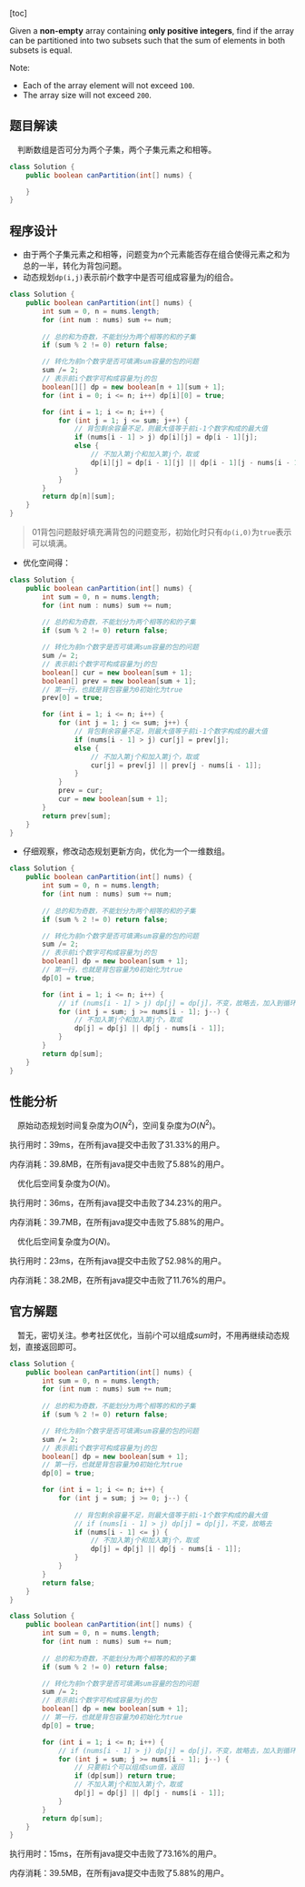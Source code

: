 [toc]

Given a **non-empty** array containing **only positive integers**, find if the array can be partitioned into two subsets such that the sum of elements in both subsets is equal.



Note:

* Each of the array element will not exceed `100`.
* The array size will not exceed `200`.



## 题目解读

&emsp;判断数组是否可分为两个子集，两个子集元素之和相等。

```java
class Solution {
    public boolean canPartition(int[] nums) {

    }
}
```

## 程序设计

* 由于两个子集元素之和相等，问题变为$n$个元素能否存在组合使得元素之和为总的一半，转化为背包问题。
* 动态规划`dp(i,j)`表示前$i$个数字中是否可组成容量为$j$的组合。


```java
class Solution {
    public boolean canPartition(int[] nums) {
        int sum = 0, n = nums.length;
        for (int num : nums) sum += num;
        
        // 总的和为奇数，不能划分为两个相等的和的子集
        if (sum % 2 != 0) return false;

        // 转化为前n个数字是否可填满sum容量的包的问题
        sum /= 2;
        // 表示前i个数字可构成容量为j的包
        boolean[][] dp = new boolean[n + 1][sum + 1];
        for (int i = 0; i <= n; i++) dp[i][0] = true;

        for (int i = 1; i <= n; i++) {
            for (int j = 1; j <= sum; j++) {
                // 背包剩余容量不足，则最大值等于前i-1个数字构成的最大值
                if (nums[i - 1] > j) dp[i][j] = dp[i - 1][j];
                else {
                    // 不加入第j个和加入第j个，取或
                    dp[i][j] = dp[i - 1][j] || dp[i - 1][j - nums[i - 1]];
                }
            }
        }
        return dp[n][sum];
    }
}
```

> 01背包问题敲好填充满背包的问题变形，初始化时只有`dp(i,0)`为`true`表示可以填满。

* 优化空间得：

```java
class Solution {
    public boolean canPartition(int[] nums) {
        int sum = 0, n = nums.length;
        for (int num : nums) sum += num;
        
        // 总的和为奇数，不能划分为两个相等的和的子集
        if (sum % 2 != 0) return false;

        // 转化为前n个数字是否可填满sum容量的包的问题
        sum /= 2;
        // 表示前i个数字可构成容量为j的包
        boolean[] cur = new boolean[sum + 1];
        boolean[] prev = new boolean[sum + 1];
        // 第一行，也就是背包容量为0初始化为true
        prev[0] = true;

        for (int i = 1; i <= n; i++) {
            for (int j = 1; j <= sum; j++) {
                // 背包剩余容量不足，则最大值等于前i-1个数字构成的最大值
                if (nums[i - 1] > j) cur[j] = prev[j];
                else {
                    // 不加入第j个和加入第j个，取或
                    cur[j] = prev[j] || prev[j - nums[i - 1]];
                }
            }
            prev = cur;
            cur = new boolean[sum + 1];
        }
        return prev[sum];
    }
}
```

* 仔细观察，修改动态规划更新方向，优化为一个一维数组。

```java
class Solution {
    public boolean canPartition(int[] nums) {
        int sum = 0, n = nums.length;
        for (int num : nums) sum += num;
        
        // 总的和为奇数，不能划分为两个相等的和的子集
        if (sum % 2 != 0) return false;

        // 转化为前n个数字是否可填满sum容量的包的问题
        sum /= 2;
        // 表示前i个数字可构成容量为j的包
        boolean[] dp = new boolean[sum + 1];
        // 第一行，也就是背包容量为0初始化为true
        dp[0] = true;

        for (int i = 1; i <= n; i++) {
            // if (nums[i - 1] > j) dp[j] = dp[j]，不变，故略去，加入到循环条件
            for (int j = sum; j >= nums[i - 1]; j--) {
                // 不加入第j个和加入第j个，取或
                dp[j] = dp[j] || dp[j - nums[i - 1]];
            }
        }
        return dp[sum];
    }
}
```

## 性能分析

&emsp;原始动态规划时间复杂度为$O(N^2)$，空间复杂度为$O(N^2)$。

执行用时：39ms，在所有java提交中击败了31.33%的用户。

内存消耗：39.8MB，在所有java提交中击败了5.88%的用户。

&emsp;优化后空间复杂度为$O(N)$。

执行用时：36ms，在所有java提交中击败了34.23%的用户。

内存消耗：39.7MB，在所有java提交中击败了5.88%的用户。

&emsp;优化后空间复杂度为$O(N)$。

执行用时：23ms，在所有java提交中击败了52.98%的用户。

内存消耗：38.2MB，在所有java提交中击败了11.76%的用户。

## 官方解题

&emsp;暂无，密切关注。参考社区优化，当前$i$个可以组成$sum$时，不用再继续动态规划，直接返回即可。

```java
class Solution {
    public boolean canPartition(int[] nums) {
        int sum = 0, n = nums.length;
        for (int num : nums) sum += num;
        
        // 总的和为奇数，不能划分为两个相等的和的子集
        if (sum % 2 != 0) return false;

        // 转化为前n个数字是否可填满sum容量的包的问题
        sum /= 2;
        // 表示前i个数字可构成容量为j的包
        boolean[] dp = new boolean[sum + 1];
        // 第一行，也就是背包容量为0初始化为true
        dp[0] = true;

        for (int i = 1; i <= n; i++) {
            for (int j = sum; j >= 0; j--) {
                
                // 背包剩余容量不足，则最大值等于前i-1个数字构成的最大值
                // if (nums[i - 1] > j) dp[j] = dp[j]，不变，故略去
                if (nums[i - 1] <= j) {
                    // 不加入第j个和加入第j个，取或
                    dp[j] = dp[j] || dp[j - nums[i - 1]];
                }
            }
        }
        return false;
    }
}

class Solution {
    public boolean canPartition(int[] nums) {
        int sum = 0, n = nums.length;
        for (int num : nums) sum += num;
        
        // 总的和为奇数，不能划分为两个相等的和的子集
        if (sum % 2 != 0) return false;

        // 转化为前n个数字是否可填满sum容量的包的问题
        sum /= 2;
        // 表示前i个数字可构成容量为j的包
        boolean[] dp = new boolean[sum + 1];
        // 第一行，也就是背包容量为0初始化为true
        dp[0] = true;

        for (int i = 1; i <= n; i++) {
            // if (nums[i - 1] > j) dp[j] = dp[j]，不变，故略去，加入到循环条件
            for (int j = sum; j >= nums[i - 1]; j--) {
                // 只要前i个可以组成sum值，返回
                if (dp[sum]) return true;
                // 不加入第j个和加入第j个，取或
                dp[j] = dp[j] || dp[j - nums[i - 1]];
            }
        }
        return dp[sum];
    }
}
```

执行用时：15ms，在所有java提交中击败了73.16%的用户。

内存消耗：39.5MB，在所有java提交中击败了5.88%的用户。